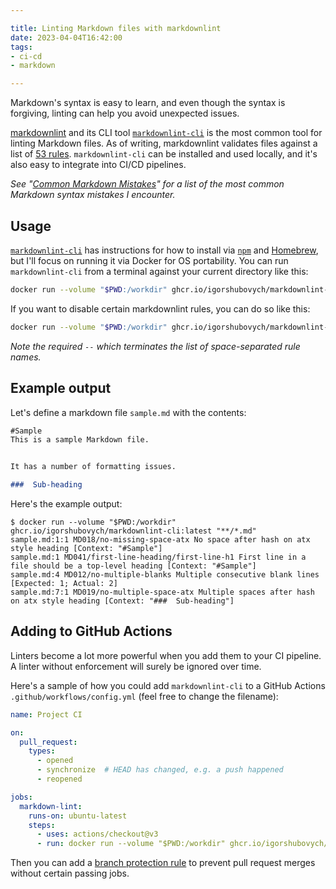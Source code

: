 ```yaml
---

title: Linting Markdown files with markdownlint
date: 2023-04-04T16:42:00
tags:
- ci-cd
- markdown

---
```


Markdown's syntax is easy to learn, and even though the syntax is forgiving, linting can help you avoid unexpected issues.

[markdownlint](https://github.com/DavidAnson/markdownlint) and its CLI tool [`markdownlint-cli`](https://github.com/igorshubovych/markdownlint-cli) is the most common tool for linting Markdown files. As of writing, markdownlint validates files against a list of [53 rules](https://github.com/DavidAnson/markdownlint/blob/main/doc/Rules.md). `markdownlint-cli` can be installed and used locally, and it's also easy to integrate into CI/CD pipelines.

_See "[Common Markdown Mistakes](/blog/common-markdown-mistakes)" for a list of the most common Markdown syntax mistakes I encounter._

## Usage

[`markdownlint-cli`](https://github.com/igorshubovych/markdownlint-cli) has instructions for how to install via [`npm`](https://www.npmjs.com/) and [Homebrew](https://brew.sh/), but I'll focus on running it via Docker for OS portability. You can run `markdownlint-cli` from a terminal against your current directory like this:

```bash
docker run --volume "$PWD:/workdir" ghcr.io/igorshubovych/markdownlint-cli:latest "**/*.md"
```

If you want to disable certain markdownlint rules, you can do so like this:

```bash
docker run --volume "$PWD:/workdir" ghcr.io/igorshubovych/markdownlint-cli:latest --disable MD013 MD033 MD041 -- "**/*.md"
```

_Note the required `--` which terminates the list of space-separated rule names._

## Example output

Let's define a markdown file `sample.md` with the contents:

```markdown
#Sample
This is a sample Markdown file.


It has a number of formatting issues.

###  Sub-heading
```

Here's the example output:

```shell
$ docker run --volume "$PWD:/workdir" ghcr.io/igorshubovych/markdownlint-cli:latest "**/*.md"
sample.md:1:1 MD018/no-missing-space-atx No space after hash on atx style heading [Context: "#Sample"]
sample.md:1 MD041/first-line-heading/first-line-h1 First line in a file should be a top-level heading [Context: "#Sample"]
sample.md:4 MD012/no-multiple-blanks Multiple consecutive blank lines [Expected: 1; Actual: 2]
sample.md:7:1 MD019/no-multiple-space-atx Multiple spaces after hash on atx style heading [Context: "###  Sub-heading"]
```

## Adding to GitHub Actions

Linters become a lot more powerful when you add them to your CI pipeline. A linter without enforcement will surely be ignored over time.

Here's a sample of how you could add `markdownlint-cli` to a GitHub Actions `.github/workflows/config.yml` (feel free to change the filename):

```yaml
name: Project CI

on:
  pull_request:
    types:
      - opened
      - synchronize  # HEAD has changed, e.g. a push happened
      - reopened

jobs:
  markdown-lint:
    runs-on: ubuntu-latest
    steps:
      - uses: actions/checkout@v3
      - run: docker run --volume "$PWD:/workdir" ghcr.io/igorshubovych/markdownlint-cli:latest "**/*.md"
```

Then you can add a [branch protection rule](https://docs.github.com/en/repositories/configuring-branches-and-merges-in-your-repository/defining-the-mergeability-of-pull-requests/about-protected-branches) to prevent pull request merges without certain passing jobs.
